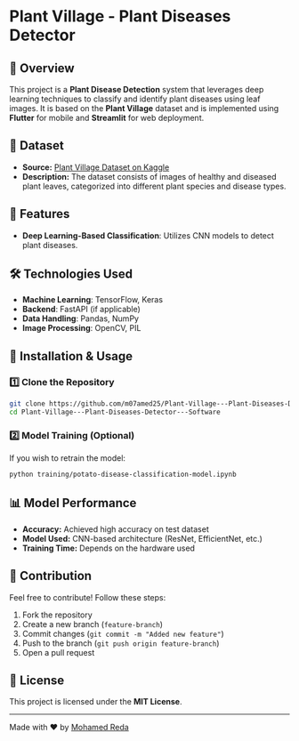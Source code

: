# Plant Village - Plant Diseases Detector

## 🌱 Overview
This project is a **Plant Disease Detection** system that leverages deep learning techniques to classify and identify plant diseases using leaf images. It is based on the **Plant Village** dataset and is implemented using **Flutter** for mobile and **Streamlit** for web deployment.

## 📂 Dataset
- **Source:** [Plant Village Dataset on Kaggle](https://www.kaggle.com/datasets/arjuntejaswi/plant-village)
- **Description:** The dataset consists of images of healthy and diseased plant leaves, categorized into different plant species and disease types.


## 🚀 Features
- **Deep Learning-Based Classification**: Utilizes CNN models to detect plant diseases.

## 🛠️ Technologies Used
- **Machine Learning**: TensorFlow, Keras
- **Backend**: FastAPI (if applicable)
- **Data Handling**: Pandas, NumPy
- **Image Processing**: OpenCV, PIL

## 📌 Installation & Usage

### 1️⃣ Clone the Repository
```bash
git clone https://github.com/m07amed25/Plant-Village---Plant-Diseases-Detector---Software.git
cd Plant-Village---Plant-Diseases-Detector---Software
```

### 2️⃣ Model Training (Optional)
If you wish to retrain the model:
```bash
python training/potato-disease-classification-model.ipynb
```

## 📊 Model Performance
- **Accuracy:** Achieved high accuracy on test dataset
- **Model Used:** CNN-based architecture (ResNet, EfficientNet, etc.)
- **Training Time:** Depends on the hardware used


## 📢 Contribution
Feel free to contribute! Follow these steps:
1. Fork the repository
2. Create a new branch (`feature-branch`)
3. Commit changes (`git commit -m "Added new feature"`)
4. Push to the branch (`git push origin feature-branch`)
5. Open a pull request

## 📝 License
This project is licensed under the **MIT License**.

---
Made with ❤️ by [Mohamed Reda](https://github.com/m07amed25)

